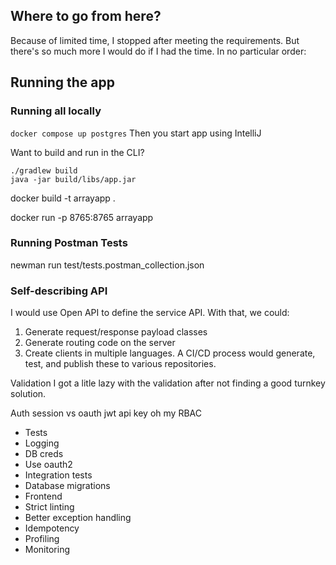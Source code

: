 

## Where to go from here?

Because of limited time, I stopped after meeting the requirements.  But there's so much more I would do if I had the time.  In no particular order:

## Running the app


### Running all locally

`docker compose up postgres`
Then you start app using IntelliJ

Want to build and run in the CLI?
```
./gradlew build 
java -jar build/libs/app.jar
```


docker build -t arrayapp .

docker run -p 8765:8765 arrayapp

### Running Postman Tests

newman run test/tests.postman_collection.json

### Self-describing API

I would use Open API to define the service API.  With that, we could:
1. Generate request/response payload classes
2. Generate routing code on the server
3. Create clients in multiple languages.  A CI/CD process would generate, test, and publish these to various repositories.

Validation
I got a litle lazy with the validation after not finding a good turnkey solution.  

Auth
session vs oauth jwt api key oh my
RBAC
- Tests
- Logging
- DB creds
- Use oauth2
- Integration tests
- Database migrations
- Frontend
- Strict linting
- Better exception handling
- Idempotency
- Profiling
- Monitoring